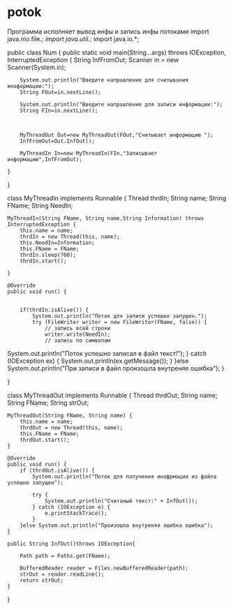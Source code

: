 # potok
Программа исполняет вывод инфы и запись инфы потоками
import java.nio.file.*;
import java.util.*;
import java.io.*;

public class Num {
    public static void main(String...args) throws IOException, InterruptedException {
        String InfFromOut;
        Scanner in = new Scanner(System.in);

        System.out.println("Введите направление для считывания иноформации:");
        String FOut=in.nextLine();

        System.out.println("Введите направление для записи информации:");
        String FIn=in.nextLine();



        MyThreadOut Out=new MyThreadOut(FOut,"Считывает информацию ");
        InfFromOut=Out.InfOut();

        MyThreadIn In=new MyThreadIn(FIn,"Записывает информацию",InfFromOut);

    }
}


class MyThreadIn implements Runnable {
    Thread thrdIn;
    String name;
    String FName;
    String NeedIn;

    MyThreadIn(String FName, String name,String Information) throws InterruptedException {
        this.name = name;
        thrdIn = new Thread(this, name);
        this.NeedIn=Information;
        this.FName = FName;
        thrdIn.sleep(700);
        thrdIn.start();

    }

    @Override
    public void run() {


        if(thrdIn.isAlive()) {
            System.out.println("Поток для записи успешно запущен.");
            try (FileWriter writer = new FileWriter(FName, false)) {
                // запись всей строки
                writer.write(NeedIn);
                // запись по символам
System.out.println("Поток успешно записал в файл текст!");
            } catch (IOException ex) {
                System.out.println(ex.getMessage());
            }
        }else System.out.println("При записи в файл произошла внутреняя ошибка");
    }

}


class MyThreadOut  implements Runnable {
    Thread thrdOut;
    String name;
    String FName;
    String strOut;

    MyThreadOut(String FName, String name) {
        this.name = name;
        thrdOut = new Thread(this, name);
        this.FName = FName;
        thrdOut.start();
    }

    @Override
    public void run() {
        if (thrdOut.isAlive()) {
            System.out.println("Поток для получения инофрмации из файла успешно запущен");

            try {
                System.out.println("Считаный текст:" + InfOut());
            } catch (IOException e) {
                e.printStackTrace();
            }
        }else System.out.println("Произошла внутреняя ошибка ошибка");
    }

    public String InfOut()throws IOException{

        Path path = Paths.get(FName);

        BufferedReader reader = Files.newBufferedReader(path);
        strOut = reader.readLine();
        return strOut;
    }
}
